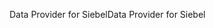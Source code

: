 <span data-ttu-id="71b95-101">Data Provider for Siebel</span><span class="sxs-lookup"><span data-stu-id="71b95-101">Data Provider for Siebel</span></span>